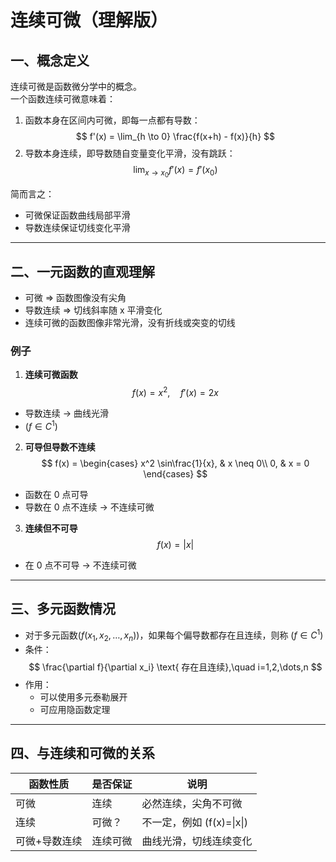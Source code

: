 # 连续可微（理解版）

## 一、概念定义
连续可微是函数微分学中的概念。  
一个函数连续可微意味着：

1. 函数本身在区间内可微，即每一点都有导数：
$$
f'(x) = \lim_{h \to 0} \frac{f(x+h) - f(x)}{h}
$$
2. 导数本身连续，即导数随自变量变化平滑，没有跳跃：
$$
\lim_{x \to x_0} f'(x) = f'(x_0)
$$

简而言之：
- 可微保证函数曲线局部平滑  
- 导数连续保证切线变化平滑

---

## 二、一元函数的直观理解
- 可微 ⇒ 函数图像没有尖角  
- 导数连续 ⇒ 切线斜率随 x 平滑变化  
- 连续可微的函数图像非常光滑，没有折线或突变的切线

### 例子
1. **连续可微函数**
$$
f(x) = x^2, \quad f'(x) = 2x
$$
- 导数连续 → 曲线光滑  
- $(f \in C^1)$

2. **可导但导数不连续**
$$
f(x) =
\begin{cases} 
x^2 \sin\frac{1}{x}, & x \neq 0\\
0, & x = 0
\end{cases}
$$
- 函数在 0 点可导  
- 导数在 0 点不连续 → 不连续可微

3. **连续但不可导**
$$
f(x) = |x|
$$
- 在 0 点不可导 → 不连续可微

---

## 三、多元函数情况
- 对于多元函数$(f(x_1, x_2, \dots, x_n))$，如果每个偏导数都存在且连续，则称 $(f \in C^1)$  
- 条件：
$$
\frac{\partial f}{\partial x_i} \text{ 存在且连续},\quad i=1,2,\dots,n
$$
- 作用：
  - 可以使用多元泰勒展开  
  - 可应用隐函数定理

---

## 四、与连续和可微的关系
| 函数性质 | 是否保证 | 说明 |
|-----------|-----------|------|
| 可微      | 连续      | 必然连续，尖角不可微 |
| 连续      | 可微？    | 不一定，例如 (f(x)=\|x\|) |
| 可微+导数连续 | 连续可微 | 曲线光滑，切线连续变化 |
